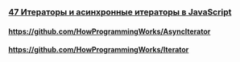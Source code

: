 ### [47 Итераторы и асинхронные итераторы в JavaScript](https://www.youtube.com/watch?v=rBGFlWpVpGs)

#### https://github.com/HowProgrammingWorks/AsyncIterator

#### https://github.com/HowProgrammingWorks/Iterator

